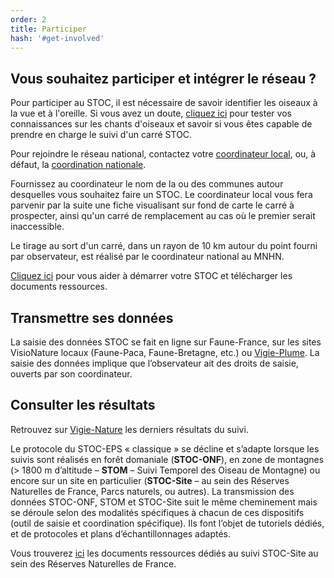 ```yaml
---
order: 2
title: Participer
hash: '#get-involved'
---
```


## Vous souhaitez participer et intégrer le réseau ?

<div class="InformativePageParagraph">

Pour participer au STOC, il est nécessaire de savoir identifier les oiseaux à la vue et à l'oreille. Si vous avez un doute, [cliquez ici](https://acoustoc.vigienature.fr/) pour tester vos connaissances sur les chants d'oiseaux et savoir si vous êtes capable de prendre en charge le suivi d'un carré STOC. 

Pour rejoindre le réseau national, contactez votre [coordinateur local](http://www.vigienature.fr/fr/observatoires/suivi-temporel-oiseaux-communs-stoc/j-integre-reseau-3414), ou, à défaut, la [coordination nationale](mailto:stoceps@mnhn.fr). 

Fournissez au coordinateur le nom de la ou des communes autour desquelles vous souhaitez faire un STOC. Le coordinateur local vous fera parvenir par la suite une fiche visualisant sur fond de carte le carré à prospecter, ainsi qu'un carré de remplacement au cas où le premier serait inaccessible.

Le tirage au sort d'un carré, dans un rayon de 10 km autour du point fourni par observateur, est réalisé par le coordinateur national au MNHN.

[Cliquez ici](https://www.faune-france.org/index.php?m_id=20022) pour vous aider à démarrer votre STOC et télécharger les documents ressources.

</div>

## Transmettre ses données

<div class="InformativePageParagraph">

La saisie des données STOC se fait en ligne sur Faune-France, sur les sites VisioNature locaux (Faune-Paca, Faune-Bretagne, etc.) ou [Vigie-Plume](https://www.vigie-plume.fr/). La saisie des données implique que l’observateur ait des droits de saisie, ouverts par son coordinateur.

</div>

## Consulter les résultats

<div class="InformativePageParagraph">

Retrouvez sur [Vigie-Nature](http://www.vigienature.fr/fr/observatoires/suivi-temporel-oiseaux-communs-stoc/resultats-3413) les derniers résultats du suivi.

</div>


<div class="InformativePageParagraph">

Le protocole du STOC-EPS « classique » se décline et s’adapte lorsque les suivis sont réalisés en forêt domaniale (**STOC-ONF**), en zone de montagnes (> 1800 m d’altitude – **STOM** – Suivi Temporel des Oiseau de Montagne) ou encore sur un site en particulier (**STOC-Site** – au sein des Réserves Naturelles de France, Parcs naturels, ou autres). La transmission des données STOC-ONF, STOM et STOC-Site suit le même cheminement mais se déroule selon des modalités spécifiques à chacun de ces dispositifs (outil de saisie et coordination spécifique). Ils font l’objet de tutoriels dédiés, et de protocoles et plans d’échantillonnages adaptés.

Vous trouverez [ici](https://www.faune-france.org/index.php?m_id=20022) les documents ressources dédiés au suivi STOC-Site au sein des Réserves Naturelles de France.

</div>
